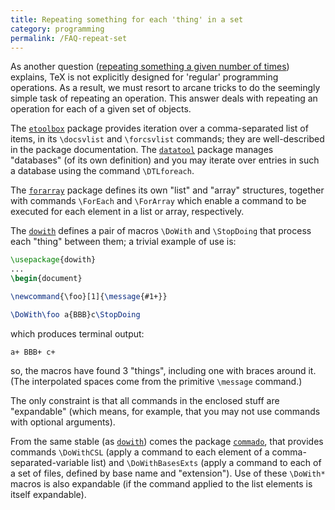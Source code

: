 ```yaml
---
title: Repeating something for each 'thing' in a set
category: programming
permalink: /FAQ-repeat-set
---
```


As another question 
([repeating something a given number of times](FAQ-repeat-num))
explains, TeX is not explicitly designed for 'regular' programming
operations. As a result, we must resort to arcane tricks to do the
seemingly simple task of repeating an operation.  This answer deals
with repeating an operation for each of a given set of objects.

The [`etoolbox`](https://ctan.org/pkg/etoolbox) package provides iteration over a
comma-separated list of items, in its `\docsvlist` and `\forcsvlist` commands;
they are well-described in the package documentation.
The [`datatool`](https://ctan.org/pkg/datatool) package manages "databases"
(of its own definition) and you may iterate over entries in such a database
using the command `\DTLforeach`.

The [`forarray`](https://ctan.org/pkg/forarray) package defines its own "list" and "array"
structures, together with commands `\ForEach` and `\ForArray`
which enable a command to be executed for each element in a list or array, respectively.

The [`dowith`](https://ctan.org/pkg/dowith) defines a pair of macros `\DoWith`
and `\StopDoing` that process each "thing" between them;
a trivial example of use is:
```latex
\usepackage{dowith}
...
\begin{document}

\newcommand{\foo}[1]{\message{#1+}}

\DoWith\foo a{BBB}c\StopDoing
```
which produces terminal output:
```
a+ BBB+ c+
```
so, the macros have found 3 "things", including one with braces around it.
(The interpolated spaces come from the primitive `\message` command.)

The only constraint is that all commands in the enclosed stuff are
"expandable" (which means, for example, that you may not use commands
with optional arguments).

From the same stable (as [`dowith`](https://ctan.org/pkg/dowith)) comes the package
[`commado`](https://ctan.org/pkg/commado), that provides commands `\DoWithCSL` (apply a
command to each element of a comma-separated-variable list) and
`\DoWithBasesExts` (apply a command to each of a set of files,
defined by base name and "extension").  Use of these `\DoWith*`
macros is also expandable (if the command applied to the list elements
is itself expandable).


